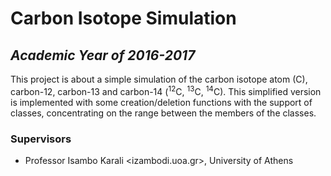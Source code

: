 # Carbon Isotope Simulation

## _Academic Year of 2016-2017_

This project is about a simple simulation of the carbon isotope atom (C), carbon-12, carbon-13 and carbon-14 (<sup>12</sup>C, <sup>13</sup>C, <sup>14</sup>C). This simplified version is implemented with some creation/deletion functions with the support of classes, concentrating on the range between the members of the classes.

### Supervisors

* Professor Isambo Karali <izambodi.uoa.gr>, University of Athens
